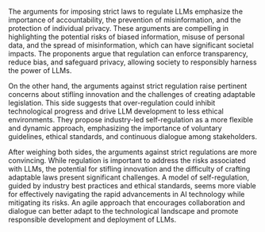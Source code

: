 The arguments for imposing strict laws to regulate LLMs emphasize the importance of accountability, the prevention of misinformation, and the protection of individual privacy. These arguments are compelling in highlighting the potential risks of biased information, misuse of personal data, and the spread of misinformation, which can have significant societal impacts. The proponents argue that regulation can enforce transparency, reduce bias, and safeguard privacy, allowing society to responsibly harness the power of LLMs.

On the other hand, the arguments against strict regulation raise pertinent concerns about stifling innovation and the challenges of creating adaptable legislation. This side suggests that over-regulation could inhibit technological progress and drive LLM development to less ethical environments. They propose industry-led self-regulation as a more flexible and dynamic approach, emphasizing the importance of voluntary guidelines, ethical standards, and continuous dialogue among stakeholders.

After weighing both sides, the arguments against strict regulations are more convincing. While regulation is important to address the risks associated with LLMs, the potential for stifling innovation and the difficulty of crafting adaptable laws present significant challenges. A model of self-regulation, guided by industry best practices and ethical standards, seems more viable for effectively navigating the rapid advancements in AI technology while mitigating its risks. An agile approach that encourages collaboration and dialogue can better adapt to the technological landscape and promote responsible development and deployment of LLMs.